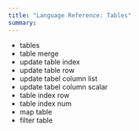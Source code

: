 ```yaml
---
title: "Language Reference: Tables"
summary:
---
```


- tables
- table merge
- update table index
- update table row
- update tabel column list
- update tabel column scalar
- table index row
- table index num
- map table
- filter table
